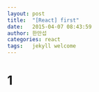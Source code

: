 ```yaml
---
layout: post
title:  "[React] first"
date:   2015-04-07 08:43:59
author: 한만섭
categories: react
tags:	jekyll welcome
---
```


# 1
